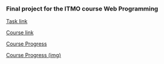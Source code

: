 ### Final project for the ITMO course Web Programming
[Task link](https://courses.openedu.ru/courses/course-v1:ITMOUniversity+WEBDEV+fall_2019/courseware/84cc5fae66ee462cb7f39c77c5e4cb67/0084f13ed5e04b62aee7e3a390f420bf/)

[Course link](https://courses.openedu.ru/courses/course-v1:ITMOUniversity+WEBDEV+fall_2019/courseware)

[Course Progress](https://courses.openedu.ru/courses/course-v1:ITMOUniversity+WEBDEV+fall_2019/progress)

[Course Progress (img)](https://drive.google.com/open?id=1VT5z0JRF--_uTyG0BD0PqZaPxwZw2YQB)